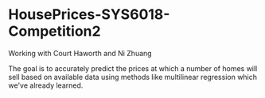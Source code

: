# HousePrices-SYS6018-Competition2
Working with Court Haworth and Ni Zhuang

The goal is to accurately predict the prices at which a number of homes will sell based on available data using methods like multilinear regression which we've already learned.
